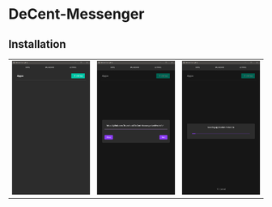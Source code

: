 # DeCent-Messenger

## Installation

<table>
  <tr>
    <td>
      <img src="readme/decent-messenger-install-1.png">
    </td>
    <td>
      <img src="readme/decent-messenger-install-2.png">
    </td>
    <td>
      <img src="readme/decent-messenger-install-3.png">
    </td>
  </tr>
</table>
